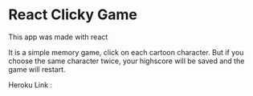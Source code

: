 # React Clicky Game

This app was made with react

It is a simple memory game, click on each cartoon character. But if you choose the same character twice, your highscore will be saved and the game will restart.

Heroku Link :

